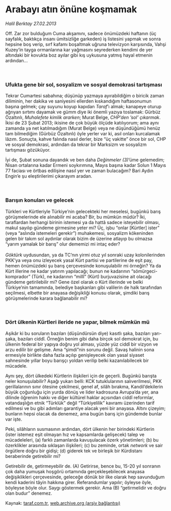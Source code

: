 # Arabayı atın önüne koşmamak

*Halil Berktay 27.02.2013*

<div class="yazi"><p>Off. Zar zor bulduğum Cuma akşamını, sadece önümüzdeki haftanın (üç sayfalık, baktıkça insanı ümitsizliğe garkeden) iş listesini yapmak ve sonra hepsine boş verip, sırf kafamı boşaltmak uğruna televizyon karşısında, Vahşi Kuzey’in tayga ormanlarına kar yağmasını seyrederken kendimi de yer altındaki bir kovukta boz ayılar gibi kış uykusuna yatmış hayal etmenin ardından...<br/><br/><br/></p>
<h3>Ufukta gene bir sol, sosyalizm ve sosyal demokrasi tartışması</h3>
<p>Tekrar Cumartesi sabahına; düşünüp yazmaya ayırabildiğim o biricik zaman diliminin, her dakika ve saniyesini ellerden kıskandığım haftasonumun başına gelmek; çay suyunu koyup kapıdan <i>Taraf</i>’ı almak; kanapeye oturup ağrıyan sırtımı dayamak ve gümm diye iki önemli yazıya toslamak: Gürbüz Özaltınlı, <i>Muhalefete kimlik ararken</i>; Murat Belge, <i>CHP’den ’sol’ çıkarmak</i>. İkisi de 23 Şubat 2013; ikisine de çok büyük ölçüde katılıyorum; ama aynı zamanda ya net katılmadığım (Murat Belge) veya ne düşündüğümü henüz tam bilmediğim (Gürbüz Özaltınlı) öyle yerler var ki, asıl onları kurcalamak lâzım. Sonuçta, kahve falında nasıl derler, bize “üç vakitte” önce bir sol, CHP ve sosyal demokrasi, ardından da tekrar bir Marksizm ve sosyalizm tartışması gözüküyor. </p>
<p>İyi de, Şubat sonuna dayandık ve ben daha <i>Değinmeler (3)</i>’üme gelemedim; Nisan ortalarına kadar Ermeni soykırımına, Mayıs başına kadar Solun 1 Mayıs 77 faciası ve örtbas edilişine nasıl yer ve zaman bulacağım? Bari Aydın Engin’e şu eleştirilerimi çıkarayım aradan.<br/><br/><br/></p>
<h3>Barışın konuları ve gelecek</h3>
<p>Türkleri ve Kürtleriyle Türkiye’nin gelecekteki her meselesi, bugünkü barış görüşmelerinde ele alınabilir mi acaba? Bir, bu mümkün müdür? İki, taraflardan herhangi birinin istemesi ya da hattâ sadece isteyebilir olması, makul sayılıp gündeme girmesine yeter mi? Üç, işbu “onlar [Kürtler] ister” (veya “aslında istemeleri gerekir”) muhakemesi, sosyalizm kökeninden gelen bir takım sol aydınlar olarak bizim de üzerine atlayıp bu olmazsa “yarım yamalak bir barış” olur dememizi mi intaç eder?<br/><br/><i>Göktürk</i> uydusundan, ya da TC’nın yirmi otuz yıl sonraki uzay kolonilerinden PKK’ya veya onu izleyecek yasal Kürt partisi ve partilerine de eşit pay, hemen önümüzdeki şu barış çerçevesinde konuşulabilir mi örneğin? Ya da Kürt illerine ne kadar yatırım yapılacağı; bunun ne kadarının “sömürgeci-komprador” (Türk), ne kadarının “millî” (Kürt) burjuvazisine ait olacağı gündeme getirilebilir mi? Gene özel olarak o Kürt illerinde ve belki Türkiye’nin tamamında, belediye başkanları gibi valilerin de halk tarafından seçilmesi, elbette bir anayasa değişikliği konusu olarak, şimdiki barış görüşmelerinde karara bağlanabilir mi?<br/><br/><br/></p>
<h3>Dört ülkenin Kürtleri ileride ne yapar, bilmek mümkün mü</h3>
<p>Aşikâr ki bu soruların bazıları (düşündürsün diye) kasıtlı şaka, bazıları yarı-şaka, bazıları ciddî. Örneğin benim gibi daha birçok sol demokrat için, bu ülkenin federal bir yapıya doğru yol alması, yüzde yüz ciddî bir vizyon ve arzu edilir bir gelişme. Ama “şimdi”nin sorunu değil. Savaş halinin sona ermesiyle birlikte daha fazla açılıp genişleyecek olan yasal siyaset sahnesinde yıllar boyu barışçı yoldan verilip belki kazanılabilecek bir mücadele.</p>
<p>Aynı şey, dört ülkedeki Kürtlerin ilişkileri için de geçerli. Bugünkü barışta neler konuşulabilir? Aşağı yukarı belli: KCK tutuklularının salıverilmesi, PKK gerillalarının sınır ötesine çekilmesi, genel af, silâh bırakma, Kandil’dekilerin büyük çoğunluğu için yurda dönüş ve lider kadrosuna Avrupa’da yer, ana dilinde öğrenim hakkı ve diğer kültürel haklar açısından ciddî reformlar, vatandaşlığın etnik “Türklük” değil “Türkiyelilik” kavramı üzerinden tarif edilmesi ve bu gibi adımları garantiye alacak yeni bir anayasa. Altını çizeyim; bunların hepsi olacak da denemez, ama bugün barış için gündemde bunlar var işte. </p>
<p>Peki, silâhların susmasının ardından, dört ülkenin her birindeki Kürtlerin (ister istemez eşit olmayan hız ve kapsamlarda gelişecek) talep ve mücadeleleri, (a) farklı zamanlarda kavuşulacak özerk yönetimleri; (b) bu özerklikler arasında sıklaşan ilişkileri; (c) bu zeminde, ortak <i>network</i> ve sair örgütlere doğru bir gidişi; (d) giderek tek ve birleşik bir Kürdistanı beraberinde getirebilir mi?</p>
<p>Getirebilir de, getirmeyebilir de. (A) Getirirse, bence bu, 15-20 yıl sonranın çok daha yumuşak hoşgörü ortamında gerçekleşebilecek anayasa değişiklikleri çerçevesinde, geleceğe dönük bir ilke olarak hep savunduğum kendi kaderini tâyin hakkına girer. Referandumlar yapılır; öyleyse öyle, böyleyse böyle olur. Saygı göstermek gerekir. Ama (B) “getirmelidir ve doğru olan budur” denemez.</p>
</div>

Kaynak: [taraf.com.tr](http://www.taraf.com.tr/halil-berktay/makale-arabayi-atin-onune-kosmamak.htm), [web.archive.org (arşiv bağlantısı)](http://web.archive.org/web/20130806235943/http://www.taraf.com.tr/halil-berktay/makale-arabayi-atin-onune-kosmamak.htm)
